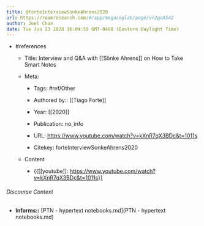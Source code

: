 ```yaml
---
title: @forteInterviewSonkeAhrens2020
url: https://roamresearch.com/#/app/megacoglab/page/vr2gcAS42
author: Joel Chan
date: Tue Jun 23 2020 16:04:59 GMT-0400 (Eastern Daylight Time)
---
```


- #references

    - Title: Interview and Q\&A with [[Sönke Ahrens]] on How to Take Smart Notes

    - Meta:

        - Tags: #ref/Other

        - Authored by::  [[Tiago Forte]]

        - Year: [[2020]]

        - Publication: no_info

        - URL: https://www.youtube.com/watch?v=kXnR7qX3BDc&t=1011s

        - Citekey: forteInterviewSonkeAhrens2020

    - Content

        - {{[[youtube]]: https://www.youtube.com/watch?v=kXnR7qX3BDc&t=1011s}}

###### Discourse Context

- **Informs::** [PTN - hypertext notebooks.md](PTN - hypertext notebooks.md)
